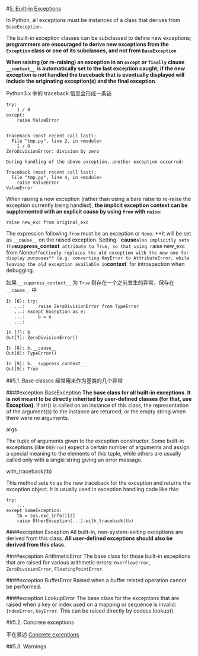 #[5. Built-in Exceptions](https://docs.python.org/3.5/library/exceptions.html)

In Python, all exceptions must be instances of a class that derives from `BaseException`.

The built-in exception classes can be subclassed to define new exceptions; **programmers are encouraged to derive new exceptions from the `Exception` class or one of its subclasses, and not from `BaseException`**.

**When raising (or re-raising) an exception in an `except` or `finally` clause `__context__` is automatically set to the last exception caught; if the new exception is not handled the traceback that is eventually displayed will include the originating exception(s) and the final exception**.

Python3.x 中的 traceback 信息会形成一条链  

    try:
        1 / 0
    except:
        raise ValueError


    Traceback (most recent call last):
      File "tmp.py", line 2, in <module>
        1 / 0
    ZeroDivisionError: division by zero
    
    During handling of the above exception, another exception occurred:
    
    Traceback (most recent call last):
      File "tmp.py", line 4, in <module>
        raise ValueError
    ValueError


When raising a new exception (rather than using a bare raise to re-raise the exception currently being handled), **the implicit exception context can be supplemented with an explicit cause by using `from` with `raise`**:

    raise new_exc from original_exc

The expression following `from` must be an exception or `None`. **It will be set as `__cause__` on the raised exception. Setting ``__cause__` also implicitly sets the `__suppress_context__` attribute to True, so that using r`aise new_exc from None` effectively replaces the old exception with the new one for display purposes** (e.g. converting KeyError to AttributeError, while leaving the old exception available in `__context__` for introspection when debugging.

如果 `__suppress_context__` 为 `True` 则存在一个之前发生的异常，保存在 `__cause__` 中

    In [6]: try:
       ...:     raise ZeroDivisionError from TypeError
       ...: except Exception as e:
       ...:     b = e
       ...:     
    
    In [7]: b
    Out[7]: ZeroDivisionError()
    
    In [8]: b.__cause__
    Out[8]: TypeError()
    
    In [9]: b.__suppress_context__
    Out[9]: True

##5.1. Base classes
经常用来作为基类的几个异常  

####exception BaseException
**The base class for all built-in exceptions. It is not meant to be directly inherited by user-defined classes (for that, use Exception)**. If str() is called on an instance of this class, the representation of the argument(s) to the instance are returned, or the empty string when there were no arguments.

args

The tuple of arguments given to the exception constructor. Some built-in exceptions (like `OSError`) expect a certain number of arguments and assign a special meaning to the elements of this tuple, while others are usually called only with a single string giving an error message.

with_traceback(tb)

This method sets `tb` as the new traceback for the exception and returns the exception object. It is usually used in exception handling code like this:

    try:
        ...
    except SomeException:
        tb = sys.exc_info()[2]
        raise OtherException(...).with_traceback(tb)


####exception Exception
All built-in, non-system-exiting exceptions are derived from this class. **All user-defined exceptions should also be derived from this class**.

####exception ArithmeticError
The base class for those built-in exceptions that are raised for various arithmetic errors: `OverflowError`, `ZeroDivisionError`, `FloatingPointError`.

####exception BufferError
Raised when a buffer related operation cannot be performed.

####exception LookupError
The base class for the exceptions that are raised when a key or index used on a mapping or sequence is invalid: `IndexError`, `KeyError`. This can be raised directly by codecs.lookup().

##5.2. Concrete exceptions

不在赘述 [Concrete exceptions](https://docs.python.org/3.5/library/exceptions.html#concrete-exceptions)

##5.3. Warnings

































































